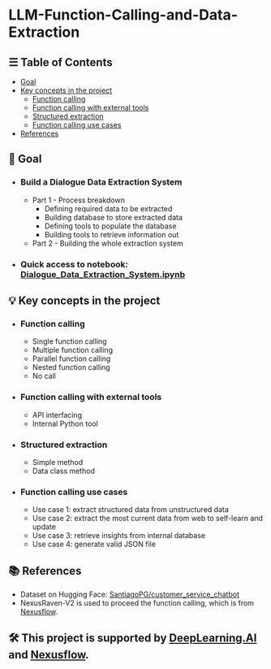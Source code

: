 # LLM-Function-Calling-and-Data-Extraction

## ☰ Table of Contents
- [Goal](https://github.com/SC92113/LLM-Function-Calling-and-Data-Extraction?tab=readme-ov-file#-goal)
- [Key concepts in the project](https://github.com/SC92113/LLM-Function-Calling-and-Data-Extraction?tab=readme-ov-file#-key-concepts-in-the-project)
  - [Function calling](https://github.com/SC92113/LLM-Function-Calling-and-Data-Extraction?tab=readme-ov-file#function-calling)
  - [Function calling with external tools](https://github.com/SC92113/LLM-Function-Calling-and-Data-Extraction?tab=readme-ov-file#function-calling-with-external-tools)
  - [Structured extraction](https://github.com/SC92113/LLM-Function-Calling-and-Data-Extraction?tab=readme-ov-file#function-calling-with-external-tools)
  - [Function calling use cases](https://github.com/SC92113/LLM-Function-Calling-and-Data-Extraction?tab=readme-ov-file#function-calling-use-cases)
- [References](https://github.com/SC92113/LLM-Function-Calling-and-Data-Extraction?tab=readme-ov-file#-references)

## 🎯 Goal
- ### Build a Dialogue Data Extraction System

  - Part 1 - Process breakdown
    - Defining required data to be extracted
    - Building database to store extracted data
    - Defining tools to populate the database
    - Building tools to retrieve information out
  - Part 2 - Building the whole extraction system
- ### Quick access to notebook: [Dialogue_Data_Extraction_System.ipynb](https://github.com/SC92113/LLM-Function-Calling-and-Data-Extraction/blob/0e4aa0aae58ab667803145f37019a46b6e70eba7/Dialogue_Data_Extraction_System.ipynb)

## 💡 Key concepts in the project

- ### Function calling
  - Single function calling
  - Multiple function calling
  - Parallel function calling
  - Nested function calling
  - No call

- ### Function calling with external tools
  - API interfacing
  - Internal Python tool

- ### Structured extraction
  - Simple method
  - Data class method

- ### Function calling use cases
  - Use case 1: extract structured data from unstructured data
  - Use case 2: extract the most current data from web to self-learn and update
  - Use case 3: retrieve insights from internal database
  - Use case 4: generate valid JSON file

## 📚 References
- Dataset on Hugging Face: [SantiagoPG/customer_service_chatbot](https://huggingface.co/datasets/SantiagoPG/customer_service_chatbot)
- NexusRaven-V2 is used to proceed the function calling, which is from [Nexusflow](https://nexusflow.ai/).

## 🛠️ This project is supported by [DeepLearning.AI](https://www.deeplearning.ai/) and [Nexusflow](https://nexusflow.ai/).
